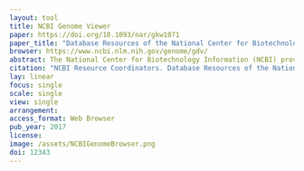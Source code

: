 ```yaml
---
layout: tool
title: NCBI Genome Viewer
paper: https://doi.org/10.1093/nar/gkw1071
paper_title: "Database Resources of the National Center for Biotechnology Information"
browser: https://www.ncbi.nlm.nih.gov/genome/gdv/
abstract: The National Center for Biotechnology Information (NCBI) provides a large suite of online resources for biological information and data, including the GenBank® nucleic acid sequence database and the PubMed database of citations and abstracts for published life science journals. The Entrez system provides search and retrieval operations for most of these data from 37 distinct databases. The E-utilities serve as the programming interface for the Entrez system. Augmenting many of the Web applications are custom implementations of the BLAST program optimized to search specialized data sets. New resources released in the past year include iCn3D, MutaBind, and the Antimicrobial Resistance Gene Reference Database; and resources that were updated in the past year include My Bibliography, SciENcv, the Pathogen Detection Project, Assembly, Genome, the Genome Data Viewer, BLAST and PubChem. All of these resources can be accessed through the NCBI home page at www.ncbi.nlm.nih.gov.
citation: "NCBI Resource Coordinators. Database Resources of the National Center for Biotechnology Information. Nucleic Acids Res. 2017;45: D12–D17."
lay: linear
focus: single
scale: single
view: single
arrangement:
access_format: Web Browser
pub_year: 2017
license:
image: /assets/NCBIGenomeBrowser.png
doi: 12343
---
```

